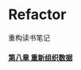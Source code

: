 # Refactor
重构读书笔记

#### [第八章 重新组织数据](https://github.com/sanzhixiong1986/Refactor/blob/main/README8.md)

